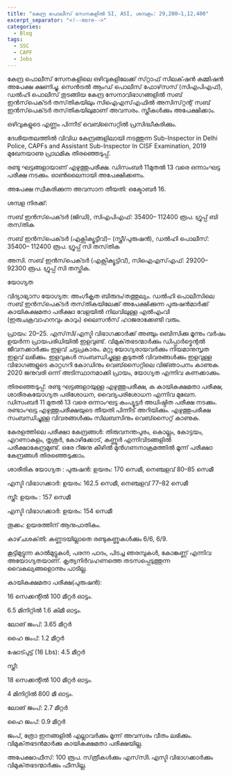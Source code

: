 ```yaml
---
title: "കേന്ദ്ര പൊലീസ് സേനകളിൽ SI, ASI, ശമ്പളം: 29,200–1,12,400"
excerpt_separator: "<!--more-->"
categories:
  - Blog
tags:
  - SSC
  - CAPF
  - Jobs
---
```


കേന്ദ്ര പൊലീസ് സേനകളിലെ ഒഴിവുകളിലേക്ക് സ്‌റ്റാഫ് സിലക്‌ഷൻ കമ്മിഷൻ അപേക്ഷ ക്ഷണിച്ചു. സെൻട്രൽ ആംഡ് പൊലീസ് ഫോഴ്‌സസ് (സിഎപിഎഫ്),  ഡൽഹി പൊലീസ് തുടങ്ങിയ കേന്ദ്ര സേനാവിഭാഗങ്ങളിൽ സബ് ഇൻസ്‌പെക്‌ടർ തസ്‌തികയിലും   സിഐഎസ്എഫിൽ അസിസ്‌റ്റന്റ് സബ് ഇൻസ്‌പെക്‌ടർ തസ്‌തികയിലുമാണ് അവസരം. സ്ത്രീകൾക്കും അപേക്ഷിക്കാം.

<!--more-->

ഒഴിവുകളുടെ എണ്ണം പിന്നീട് വെബ്സൈറ്റിൽ പ്രസിദ്ധീകരിക്കും. 

ദേശീയതലത്തിൽ വിവിധ കേന്ദ്രങ്ങളിലായി നടത്തുന്ന   Sub-Inspector in Delhi Police, CAPFs and Assistant Sub-Inspector In CISF Examination, 2019 മുഖേനയാണു പ്രാഥമിക തിരഞ്ഞെടുപ്പ്. 

രണ്ടു ഘട്ടങ്ങളായാണ് എഴുത്തുപരീക്ഷ. ഡിസംബർ 11മുതൽ 13 വരെ ഒന്നാംഘട്ട പരീക്ഷ നടക്കും. ഓൺലൈനായി അപേക്ഷിക്കണം. 

അപേക്ഷ സ്വീകരിക്കുന്ന അവസാന തീയതി: ഒക്ടോബർ 16. 

ശമ്പള നിരക്ക്:

സബ് ഇൻസ്‌പെക്‌ടർ (ജി‍‍ഡി), സിഎപിഎഫ്: 35400– 112400 രൂപ. ഗ്രൂപ്പ് ബി തസ്‌തിക

സബ് ഇൻസ്‌പെക്‌ടർ (എക്സിക്യൂട്ടീവ്)– (സ്ത്രീ/പുരുഷൻ),  ഡൽഹി പൊലീസ്:  35400– 112400 രൂപ. ഗ്രൂപ്പ് സി തസ്‌തിക

അസി. സബ് ഇൻസ്‌പെക്‌ടർ (എക്സിക്യൂട്ടിവ്), സിഐഎസ്എഫ്: 29200–92300 രൂപ. ഗ്രൂപ്പ് സി തസ്തിക.

യോഗ്യത

വിദ്യാഭ്യാസ യോഗ്യത: അംഗീകൃത ബിരുദം/തത്തുല്യം. ഡൽഹി പൊലീസിലെ സബ് ഇൻസ്‌പെക്‌ടർ തസ്‌തികയിലേക്ക് അപേക്ഷിക്കുന്ന പുരുഷൻമാർക്ക് കായികക്ഷമതാ പരീക്ഷാ വേളയിൽ നിലവിലുള്ള എൽഎംവി (ഇരുചക്രവാഹനവും കാറും) ലൈസൻസ് ഹാജരാക്കേണ്ടി വരും. 

പ്രായം: 20–25. എസ്‌സി/എസ്ടി വിഭാഗക്കാർക്ക് അഞ്ചും ഒബിസിക്കു മൂന്നും വർഷം ഉയർന്ന പ്രായപരിധിയിൽ ഇളവുണ്ട്. വിമുക്‌തഭടന്മാർക്കും ഡിപ്പാർട്മെന്റൽ ജീവനക്കാർക്കും ഇളവ്  ചട്ടപ്രകാരം. മറ്റു യോഗ്യരായവർക്കും നിയമാനുസൃത ഇളവ് ലഭിക്കും. ഇളവുകൾ സംബന്ധിച്ചുള്ള കൂടുതൽ വിവരങ്ങൾക്കും ഇളവുള്ള വിഭാഗങ്ങളുടെ കാറ്റഗറി കോഡിനും വെബ്‌സൈറ്റിലെ വിജ്‌ഞാപനം കാണുക. 2020 ജനുവരി ഒന്ന് അടിസ്ഥാനമാക്കി പ്രായം, യോഗ്യത എന്നിവ കണക്കാക്കും.

തിരഞ്ഞെടുപ്പ്: രണ്ടു ഘട്ടങ്ങളായുള്ള എഴുത്തുപരീക്ഷ, ക കായികക്ഷമതാ പരീക്ഷ, ശാരീരകയോഗ്യത പരിശോധന,  വൈദ്യപരിശോധന എന്നിവ മുഖേന. ഡിസംബർ 11 മുതൽ 13 വരെ ഒന്നാംഘട്ട കംപ്യൂട്ടർ അധിഷ്ഠിത പരീക്ഷ നടക്കും. രണ്ടാംഘട്ട എഴുത്തുപരീക്ഷയുടെ തീയതി പിന്നീട് അറിയിക്കും. എഴുത്തുപരീക്ഷ സംബന്ധിച്ചുള്ള വിവരങ്ങൾക്കും  സിലബസിനും വെബ്‌സൈറ്റ് കാണുക. 

കേരളത്തിലെ പരീക്ഷാ കേന്ദ്രങ്ങൾ: തിരുവനന്തപുരം,  കൊല്ലം, കോട്ടയം, എറണാകുളം, തൃശൂർ,  കോഴിക്കോട്, കണ്ണൂർ എന്നിവിടങ്ങളിൽ പരീക്ഷാകേന്ദ്രമുണ്ട്.  ഒരേ റീജനു കീഴിൽ മുൻഗണനാക്രമത്തിൽ മൂന്ന് പരീക്ഷാ കേന്ദ്രങ്ങൾ തിരഞ്ഞെടുക്കാം.

ശാരീരിക യോഗ്യത : പുരുഷൻ: ഉയരം:  170 സെമീ, നെഞ്ചളവ് 80–85 സെമീ

എസ്ടി വിഭാഗക്കാർ: ഉയരം:  162.5 സെമീ, നെഞ്ചളവ് 77–82 സെമീ

സ്ത്രീ:  ഉയരം : 157 സെമീ 

എസ്ടി വിഭാഗക്കാർ: ഉയരം:  154 സെമീ 

തൂക്കം: ഉയരത്തിന് ആനുപാതികം. 

കാഴ്‌ചശക്‌തി: കണ്ണടയില്ലാതെ രണ്ടുകണ്ണുകൾക്കും 6/6, 6/9.

കൂട്ടിമുട്ടുന്ന കാൽമുട്ടുകൾ, പരന്ന പാദം, പിടച്ച ഞരമ്പുകൾ, കോങ്കണ്ണ് എന്നിവ അയോഗ്യതയാണ്. കൃത്യനിർവഹണത്തെ തടസപ്പെടുത്തുന്ന വൈകല്യങ്ങളൊന്നും പാടില്ല.

കായികക്ഷമതാ പരീക്ഷ(പുരുഷൻ): 

16 സെക്കന്റിൽ 100 മീറ്റർ ഓട്ടം.

6.5 മിനിറ്റിൽ 1.6 കിമീ ഓട്ടം.

ലോങ് ജംപ്: 3.65 മീറ്റർ 

ഹൈ ജംപ്:  1.2 മീറ്റർ 

ഷോട്പുട്ട് (16 Lbs): 4.5 മീറ്റർ

സ്ത്രീ:

18 സെക്കന്റിൽ 100 മീറ്റർ ഓട്ടം.

4 മിനിറ്റിൽ 800 മീ ഓട്ടം.

ലോങ് ജംപ്: 2.7 മീറ്റർ  

ഹൈ ജംപ്:  0.9 മീറ്റർ

ജംപ്, ത്രോ ഇനങ്ങളിൽ എല്ലാവർക്കും മൂന്ന് അവസരം വീതം ലഭിക്കും. വിമുക്‌തഭടൻമാർക്കു കായികക്ഷമതാ പരീക്ഷയില്ല.

അപേക്ഷാഫീസ്: 100 രൂപ.  സ്‌ത്രീകൾക്കും എസ്‌സി\ എസ്ടി വിഭാഗക്കാർക്കും വിമുക്‌തഭടന്മാർക്കും ഫീസില്ല. 

